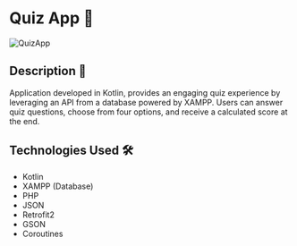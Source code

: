 # Quiz App 🧠

![QuizApp](https://github.com/TAleksandra/QuizApp/assets/38258955/fe83e40b-8244-4d8b-97bd-fcbac58c8dc6)

## Description 📄

Application developed in Kotlin, provides an engaging quiz experience by leveraging an API from a database powered by XAMPP. Users can answer quiz questions, choose from four options, and receive a calculated score at the end. 

## Technologies Used 🛠️

- Kotlin
- XAMPP (Database)
- PHP
- JSON
- Retrofit2
- GSON
- Coroutines
